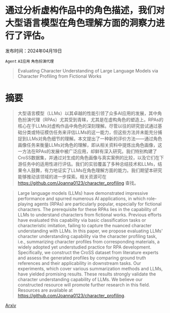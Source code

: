 # 通过分析虚构作品中的角色描述，我们对大型语言模型在角色理解方面的洞察力进行了评估。

发布时间：2024年04月19日

`Agent` `AI应用` `角色扮演代理`

> Evaluating Character Understanding of Large Language Models via Character Profiling from Fictional Works

# 摘要

> 大型语言模型（LLMs）以其卓越的性能引领了众多AI应用的发展，其中角色扮演代理（RPAs）尤其受到青睐，尤其是在虚构角色的塑造上。RPAs的核心在于LLMs对虚构作品中角色的深刻理解。尽管以往的研究尝试通过基础分类或特征模仿任务来评估LLMs的这一能力，但这些方法并未能充分捕捉到LLMs对角色细节的理解。本文提出了一种新的评价方法——通过角色画像任务来衡量LLMs对角色的理解，即从相关资料中提炼出角色画像，这一方法在RPAs的发展中被广泛应用，却鲜有深入研究。我们特别构建了CroSS数据集，并通过对生成的角色画像与真实案例的比较，以及它们在下游任务中的适用性进行评估。我们的实验覆盖了多种总结技术和LLMs，结果令人鼓舞，有力地证实了LLMs在角色理解方面的能力。我们期望本研究能够推动该领域的进一步探索。相关资源可在 https://github.com/Joanna0123/character_profiling 查找。

> Large language models (LLMs) have demonstrated impressive performance and spurred numerous AI applications, in which role-playing agents (RPAs) are particularly popular, especially for fictional characters. The prerequisite for these RPAs lies in the capability of LLMs to understand characters from fictional works. Previous efforts have evaluated this capability via basic classification tasks or characteristic imitation, failing to capture the nuanced character understanding with LLMs. In this paper, we propose evaluating LLMs' character understanding capability via the character profiling task, i.e., summarizing character profiles from corresponding materials, a widely adopted yet understudied practice for RPA development. Specifically, we construct the CroSS dataset from literature experts and assess the generated profiles by comparing ground truth references and their applicability in downstream tasks. Our experiments, which cover various summarization methods and LLMs, have yielded promising results. These results strongly validate the character understanding capability of LLMs. We believe our constructed resource will promote further research in this field. Resources are available at https://github.com/Joanna0123/character_profiling.

[Arxiv](https://arxiv.org/abs/2404.12726)